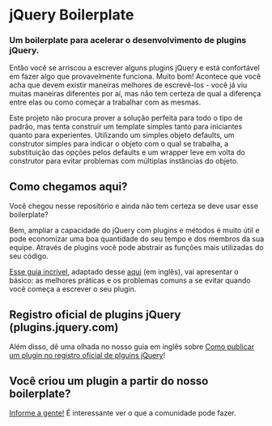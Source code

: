 # jQuery Boilerplate

### Um boilerplate para acelerar o desenvolvimento de plugins jQuery.

Então você se arriscou a escrever alguns plugins jQuery e está confortável em fazer algo que provavelmente funciona. Muito bom! Acontece que você acha que devem existir maneiras melhores de escrevê-los - você já viu muitas maneiras diferentes por aí, mas não tem certeza de qual a diferença entre elas ou como começar a trabalhar com as mesmas.

Este projeto não procura prover a solução perfeita para todo o tipo de padrão, mas tenta construir um template simples tanto para iniciantes quanto para experientes. Utilizando um simples objeto defaults, um construtor simples para indicar o objeto com o qual se trabalha, a substituição das opções pelos defaults e um wrapper leve em volta do construtor para evitar problemas com múltiplas instâncias do objeto.

## Como chegamos aqui?

Você chegou nesse repositório e ainda não tem certeza se deve usar esse boilerplate?

Bem, ampliar a capacidade do jQuery com plugins e métodos é muito útil e pode economizar uma boa quantidade do seu tempo e dos membros da sua equipe. Através de plugins você pode abstrair as funções mais utilizadas do seu código.

[Esse guia incrível](https://github.com/jquery-boilerplate/boilerplate/wiki/How-did-we-get-here%3F), adaptado desse [aqui](http://docs.jquery.com/Plugins/Authoring) (em inglês), vai apresentar o básico: as melhores práticas e os problemas comuns a se evitar quando você começa a escrever o seu plugin.

## Registro oficial de plugins jQuery (plugins.jquery.com)

Além disso, dê uma olhada no nosso guia em inglês sobre [Como publicar um plugin no registro oficial de plguins jQuery](https://github.com/jquery-boilerplate/boilerplate/wiki/How-to-publish-a-plugin-in-jQuery-Plugin-Registry
)!

## Você criou um plugin a partir do nosso boilerplate?

[Informe a gente!](https://github.com/jquery-boilerplate/boilerplate/wiki/Sites) É interessante ver o que a comunidade pode fazer.